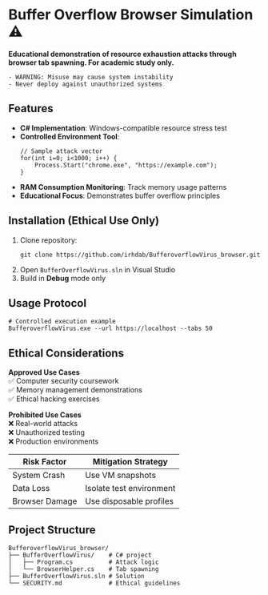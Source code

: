 # Buffer Overflow Browser Simulation ⚠️

**Educational demonstration of resource exhaustion attacks through browser tab spawning. For academic study only.**

```
- WARNING: Misuse may cause system instability
- Never deploy against unauthorized systems
```

## Features
- **C# Implementation**: Windows-compatible resource stress test
- **Controlled Environment Tool**:  
  ```
  // Sample attack vector
  for(int i=0; i<1000; i++) {
      Process.Start("chrome.exe", "https://example.com");
  }
  ```
- **RAM Consumption Monitoring**: Track memory usage patterns
- **Educational Focus**: Demonstrates buffer overflow principles

## Installation (Ethical Use Only)
1. Clone repository:
   ```
   git clone https://github.com/irhdab/BufferoverflowVirus_browser.git
   ```
2. Open `BufferOverflowVirus.sln` in Visual Studio
3. Build in **Debug** mode only

## Usage Protocol
```
# Controlled execution example
BufferoverflowVirus.exe --url https://localhost --tabs 50
```


## Ethical Considerations
**Approved Use Cases**  
✅ Computer security coursework  
✅ Memory management demonstrations  
✅ Ethical hacking exercises  

**Prohibited Use Cases**  
❌ Real-world attacks  
❌ Unauthorized testing  
❌ Production environments  

| Risk Factor | Mitigation Strategy |
|-------------|---------------------|
| System Crash | Use VM snapshots |
| Data Loss | Isolate test environment |
| Browser Damage | Use disposable profiles |

## Project Structure
```
BufferoverflowVirus_browser/
├── BufferOverflowVirus/    # C# project
│   ├── Program.cs          # Attack logic
│   └── BrowserHelper.cs    # Tab spawning
├── BufferOverflowVirus.sln # Solution
└── SECURITY.md             # Ethical guidelines
```